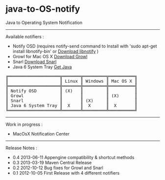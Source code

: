 java-to-OS-notify
=================

Java to Operating System Notification

---

Available notifiers :

 - Notify OSD (requires notify-send command to Install with 'sudo apt-get install libnotify-bin' or [Download libnotify](http://archive.ubuntu.com/ubuntu/pool/universe/libn/libnotify4/libnotify-bin_0.7.2-0ubuntu2_amd64.deb) )
 - Growl for Mac OS X [Download Growl](http://growl.info/downloads/) 
 - Snarl [Download Snarl](http://snarl.fullphat.net/)
 - Java 6 System Tray [Get Java](http://www.java.com/fr/download/)


<pre>
╔════════════════════╦═══════╦═════════╦══════════╗
║                    ║ Linux ║ Windows ║ Mac OS X ║
╠════════════════════╬═══════╬═════════╬══════════╣
║ Notify OSD         ║ (X)   ║         ║          ║
║ Growl              ║       ║         ║ (X)      ║
║ Snarl              ║       ║ (X)     ║          ║
║ Java 6 System Tray ║  X    ║  X      ║  X       ║
╚════════════════════╩═══════╩═════════╩══════════╝
</pre>

---

Work in progress : 

 - MacOsX Notification Center
 
 
---

Release Notes :

 - 0.4 2013-06-11 Appengine compatibility & shortcut methods
 - 0.3 2013-03-19 Maven Central Release
 - 0.2 2012-10-12 Bug fixes for Growl and Snarl
 - 0.1 2012-10-05 First Release with 4 different notifiers


